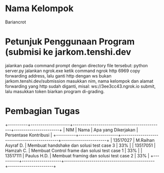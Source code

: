 # Nama Kelompok
Bariancrot

# Petunjuk Penggunaan Program (submisi ke jarkom.tenshi.dev
jalankan pada command prompt dengan directory file tersebut:
    python server.py
jalankan ngrok.exe
ketik command
	ngrok http 6969
copy forwarding address, lalu ganti http dengan ws
bukan jarkom.tenshi.dev/submission
masukkan nim, nama kelompok dan alamat forwarding yang http sudah diganti, misal:
	ws://3ee3cc43.ngrok.io 
submit, lalu masukkan token
biarkan program di-grading.
	
# Pembagian Tugas
+----------+--------------------+----------------------------------------------+-----------------------+
|   NIM    |        Nama        |             Apa yang Dikerjakan              | Persentase Kontribusi |
+----------+--------------------+----------------------------------------------+-----------------------+
| 13517027 | M.Raihan Asyraf D. | Membuat handshake dan solusi test case 3     | 33%                   |
| 13517051 | Hamzah C.          | Membuat Control frame dan solusi test case 1 | 33%                   |
| 13517111 | Paulus H.D.        | Membuat framing dan solusi test case 2       | 33%                   |
+----------+--------------------+----------------------------------------------+-----------------------+


